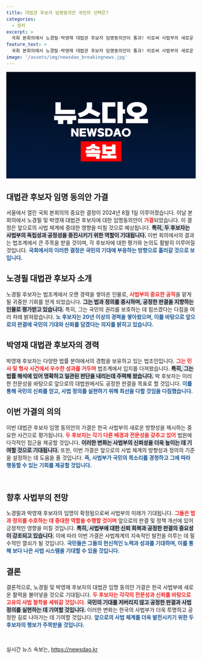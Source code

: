 ```yaml
---
title: 대법관 후보자 임명동의안 국민의 선택은?
categories:
  - 정치
excerpt: >
  국회 본회의에서 노경필·박영재 대법관 후보자 임명동의안이 통과! 이로써 사법부의 새로운 변화가 기대되는 가운데, 후폭풍은 과연?
feature_text: >
  국회 본회의에서 노경필·박영재 대법관 후보자 임명동의안이 통과! 이로써 사법부의 새로운 변화가 기대되는 가운데, 후폭풍은 과연?
image: '/assets/img/newsdao_breakingnews.jpg'
---
```


<p><img src="/assets/img/newsdao_breakingnews.jpg" alt="ranknews 속보" /></p>

<h2 data-ke-size="size26">대법관 후보자 임명 동의안 가결</h2>

<p data-ke-size="size16">서울에서 열린 국회 본회의의 중요한 결정이 2024년 8월 1일 이루어졌습니다. 이날 본회의에서 노경필 및 박영재 대법관 후보자에 대한 임명동의안이 <b><span style="color: #ee2323;">가결</span></b>되었습니다. 이 결정은 앞으로의 사법 체계에 중대한 영향을 미칠 것으로 예상됩니다. <b><span style="background-color: #21538527;">특히, 두 후보자는 사법부의 독립성과 공정성을 증진시키기 위한 역할이 기대됩니다.</span></b> 이번 회의에서의 결과는 법조계에서 큰 주목을 받을 것이며, 각 후보자에 대한 평가와 논의도 활발히 이루어질 것입니다. <b><span style="color: #1a5490;">국회에서의 이러한 결정은 국민의 기대에 부응하는 방향으로 흘러갈 것으로 보입니다.</span></b></p>

<h2>노경필 대법관 후보자 소개</h2>

<p data-ke-size="size16">노경필 후보자는 법조계에서 오랜 경력을 쌓아온 인물로, <b><span style="color: #ee2323;">사법부의 중요한 공직</span></b>을 맡게 될 귀중한 기회를 얻게 되었습니다. <b><span style="background-color: #21538527;">그는 법과 정의를 중시하며, 공정한 판결을 지향하는 인물로 평가받고 있습니다.</span></b> 특히, 그는 국민의 권리를 보호하는 데 힘쓰겠다는 다짐을 여러 차례 밝혀왔습니다. <b><span style="color: #1a5490;">노 후보자는 20년 이상의 경력을 쌓아왔으며, 이를 바탕으로 앞으로의 판결에 국민의 기대와 신뢰를 담겠다는 의지를 밝히고 있습니다.</span></b></p>

<h2>박영재 대법관 후보자의 경력</h2>

<p data-ke-size="size16">박영재 후보자는 다양한 법률 분야에서의 경험을 보유하고 있는 법조인입니다. <b><span style="color: #ee2323;">그는 민사 및 형사 사건에서 우수한 성과를 거두며</span></b> 법조계에서 입지를 다져왔습니다. <b><span style="background-color: #21538527;">특히, 그는 법률 해석에 있어 명확하고 일관된 판단을 내리는데 주력해 왔습니다.</span></b> 박 후보자는 이러한 전문성을 바탕으로 앞으로의 대법원에서도 공정한 판결을 목표로 할 것입니다. <b><span style="color: #1a5490;">이를 통해 국민의 신뢰를 얻고, 사법 정의를 실현하기 위해 최선을 다할 것임을 다짐했습니다.</span></b></p>

<h2>이번 가결의 의의</h2>

<p data-ke-size="size16">이번 대법관 후보자 임명 동의안의 가결은 한국 사법부의 새로운 방향성을 제시하는 중요한 사건으로 평가됩니다. <b><span style="color: #ee2323;">두 후보자는 각기 다른 배경과 전문성을 갖추고 있어</span></b> 법원에 다각적인 접근을 제공할 것입니다. <b><span style="background-color: #21538527;">이러한 변화는 사법부의 신뢰성을 더욱 높이는 데 기여할 것으로 기대됩니다.</span></b> 또한, 이번 가결은 앞으로의 사법 체계의 방향성과 정의의 기준을 설정하는 데 도움을 줄 것입니다. <b><span style="color: #1a5490;">즉, 사법부가 국민의 목소리를 경청하고 그에 따라 행동할 수 있는 기회를 제공할 것입니다.</span></b></p>

<p data-ke-size="size16">&nbsp;</p>

<h2>향후 사법부의 전망</h2>

<p data-ke-size="size16">노경필과 박영재 후보자의 임명이 확정됨으로써 사법부의 미래가 기대됩니다. <b><span style="color: #ee2323;">그들은 법과 정의를 수호하는 데 중대한 역할을 수행할 것이며</span></b> 앞으로의 판결 및 정책 개선에 있어 긍정적인 영향을 미칠 것입니다. <b><span style="background-color: #21538527;">특히, 사법부에 대한 신뢰 회복과 공정한 판결의 중요성이 강조되고 있습니다.</span></b> 이에 따라 이번 가결은 사법체계의 지속적인 발전을 이루는 데 필수적인 열쇠가 될 것입니다. <b><span style="color: #1a5490;">국민들은 그들의 헌신적인 노력과 성과를 기대하며, 이를 통해 보다 나은 사법 시스템을 기대할 수 있을 것입니다.</span></b></p>

<h2>결론</h2>

<p data-ke-size="size16">결론적으로, 노경필 및 박영재 후보자의 대법관 임명 동의안 가결은 한국 사법부에 새로운 활력을 불어넣을 것으로 기대됩니다. <b><span style="color: #ee2323;">두 후보자는 각각의 전문성과 신뢰를 바탕으로 고유의 사법 철학을 세워갈 것입니다.</span></b> <b><span style="background-color: #21538527;">국민의 기대를 저버리지 않고 공정한 판결과 사법 정의를 실현하는 데 기여할 것입니다.</span></b> 이러한 변화는 한국의 사법부가 더욱 투명하고 공정한 길로 나아가는 데 기여할 것입니다. <b><span style="color: #1a5490;">앞으로의 사법 체계를 더욱 발전시키기 위한 두 후보자의 행보가 주목받을 것입니다.</span></b></p>

<p data-ke-size="size16">&nbsp;</p>
실시간 뉴스 속보는, <a href="https://newsdao.kr" rel="dofollow">https://newsdao.kr</a>


